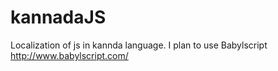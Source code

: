 # kannadaJS
Localization of js in kannda language. I plan to use Babylscript http://www.babylscript.com/
